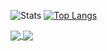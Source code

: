 ![Stats](https://github-readme-stats.vercel.app/api?username=castynet&show_icons=true&theme=dark&count_private=true)
[![Top Langs](https://github-readme-stats.vercel.app/api/top-langs/?username=castynet&layout=compact)](https://github.com/anuraghazra/github-readme-stats)

<a href="https://github.com/anuraghazra/github-readme-stats">
  <img align="center" src="https://github-readme-stats.vercel.app/api/pin/?username=castynet&repo=github-readme-stats" />
</a>
<a href="https://github.com/anuraghazra/convoychat">
  <img align="center" src="https://github-readme-stats.vercel.app/api/pin/?username=castynet&repo=convoychat" />
</a>
